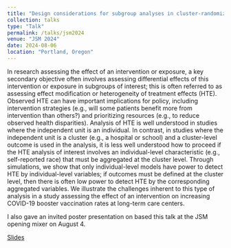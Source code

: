 ```yaml
---
title: "Design considerations for subgroup analyses in cluster-randomized trials based on aggregated individual-level predictors"
collection: talks
type: "Talk"
permalink: /talks/jsm2024
venue: "JSM 2024"
date: 2024-08-06
location: "Portland, Oregon"
---
```


In research assessing the effect of an intervention or exposure, a key secondary objective often involves assessing differential effects of this intervention or exposure in subgroups of interest; this is often referred to as assessing effect modification or heterogeneity of treatment effects (HTE). Observed HTE can have important implications for policy, including intervention strategies (e.g., will some patients benefit more from intervention than others?) and prioritizing resources (e.g., to reduce observed health disparities). Analysis of HTE is well understood in studies where the independent unit is an individual. In contrast, in studies where the independent unit is a cluster (e.g., a hospital or school) and a cluster-level outcome is used in the analysis, it is less well understood how to proceed if the HTE analysis of interest involves an individual-level characteristic (e.g., self-reported race) that must be aggregated at the cluster level. Through simulations, we show that only individual-level models have power to detect HTE by individual-level variables; if outcomes must be defined at the cluster level, then there is often low power to detect HTE by the corresponding aggregated variables. We illustrate the challenges inherent to this type of analysis in a study assessing the effect of an intervention on increasing COVID-19 booster vaccination rates at long-term care centers.

I also gave an invited poster presentation on based this talk at the JSM opening mixer on August 4.

[Slides](https://bdwilliamson.github.io/clusterhte/)

